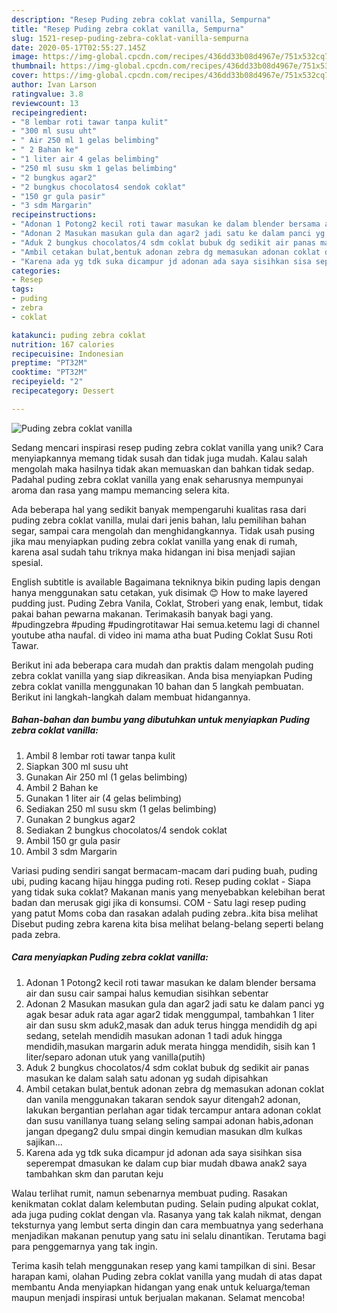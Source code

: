 ```yaml
---
description: "Resep Puding zebra coklat vanilla, Sempurna"
title: "Resep Puding zebra coklat vanilla, Sempurna"
slug: 1521-resep-puding-zebra-coklat-vanilla-sempurna
date: 2020-05-17T02:55:27.145Z
image: https://img-global.cpcdn.com/recipes/436dd33b08d4967e/751x532cq70/puding-zebra-coklat-vanilla-foto-resep-utama.jpg
thumbnail: https://img-global.cpcdn.com/recipes/436dd33b08d4967e/751x532cq70/puding-zebra-coklat-vanilla-foto-resep-utama.jpg
cover: https://img-global.cpcdn.com/recipes/436dd33b08d4967e/751x532cq70/puding-zebra-coklat-vanilla-foto-resep-utama.jpg
author: Ivan Larson
ratingvalue: 3.8
reviewcount: 13
recipeingredient:
- "8 lembar roti tawar tanpa kulit"
- "300 ml susu uht"
- " Air 250 ml 1 gelas belimbing"
- " 2 Bahan ke"
- "1 liter air 4 gelas belimbing"
- "250 ml susu skm 1 gelas belimbing"
- "2 bungkus agar2"
- "2 bungkus chocolatos4 sendok coklat"
- "150 gr gula pasir"
- "3 sdm Margarin"
recipeinstructions:
- "Adonan 1 Potong2 kecil roti tawar masukan ke dalam blender bersama air dan susu cair sampai halus kemudian sisihkan sebentar"
- "Adonan 2 Masukan masukan gula dan agar2 jadi satu ke dalam panci yg agak besar aduk rata agar agar2 tidak menggumpal, tambahkan 1 liter air dan susu skm aduk2,masak dan aduk terus hingga mendidih dg api sedang, setelah mendidih masukan adonan 1 tadi aduk hingga mendidih,masukan margarin aduk merata hingga mendidih, sisih kan 1 liter/separo adonan utuk yang vanilla(putih)"
- "Aduk 2 bungkus chocolatos/4 sdm coklat bubuk dg sedikit air panas masukan ke dalam salah satu adonan yg sudah dipisahkan"
- "Ambil cetakan bulat,bentuk adonan zebra dg memasukan adonan coklat dan vanila menggunakan takaran sendok sayur ditengah2 adonan, lakukan bergantian perlahan agar tidak tercampur antara adonan coklat dan susu vanillanya tuang selang seling sampai adonan habis,adonan jangan dpegang2 dulu smpai dingin kemudian masukan dlm kulkas sajikan..."
- "Karena ada yg tdk suka dicampur jd adonan ada saya sisihkan sisa seperempat dmasukan ke dalam cup biar mudah dbawa anak2 saya tambahkan skm dan parutan keju"
categories:
- Resep
tags:
- puding
- zebra
- coklat

katakunci: puding zebra coklat 
nutrition: 167 calories
recipecuisine: Indonesian
preptime: "PT32M"
cooktime: "PT32M"
recipeyield: "2"
recipecategory: Dessert

---
```



![Puding zebra coklat vanilla](https://img-global.cpcdn.com/recipes/436dd33b08d4967e/751x532cq70/puding-zebra-coklat-vanilla-foto-resep-utama.jpg)

Sedang mencari inspirasi resep puding zebra coklat vanilla yang unik? Cara menyiapkannya memang tidak susah dan tidak juga mudah. Kalau salah mengolah maka hasilnya tidak akan memuaskan dan bahkan tidak sedap. Padahal puding zebra coklat vanilla yang enak seharusnya mempunyai aroma dan rasa yang mampu memancing selera kita.

Ada beberapa hal yang sedikit banyak mempengaruhi kualitas rasa dari puding zebra coklat vanilla, mulai dari jenis bahan, lalu pemilihan bahan segar, sampai cara mengolah dan menghidangkannya. Tidak usah pusing jika mau menyiapkan puding zebra coklat vanilla yang enak di rumah, karena asal sudah tahu triknya maka hidangan ini bisa menjadi sajian spesial.

English subtitle is available Bagaimana tekniknya bikin puding lapis dengan hanya menggunakan satu cetakan, yuk disimak 😊 How to make layered pudding just. Puding Zebra Vanila, Coklat, Stroberi yang enak, lembut, tidak pakai bahan pewarna makanan. Terimakasih banyak bagi yang. #pudingzebra #puding #pudingrotitawar Hai semua.ketemu lagi di channel youtube atha naufal. di video ini mama atha buat Puding Coklat Susu Roti Tawar.


Berikut ini ada beberapa cara mudah dan praktis dalam mengolah puding zebra coklat vanilla yang siap dikreasikan. Anda bisa menyiapkan Puding zebra coklat vanilla menggunakan 10 bahan dan 5 langkah pembuatan. Berikut ini langkah-langkah dalam membuat hidangannya.

<!--inarticleads1-->

##### Bahan-bahan dan bumbu yang dibutuhkan untuk menyiapkan Puding zebra coklat vanilla:

1. Ambil 8 lembar roti tawar tanpa kulit
1. Siapkan 300 ml susu uht
1. Gunakan  Air 250 ml (1 gelas belimbing)
1. Ambil  2 Bahan ke
1. Gunakan 1 liter air (4 gelas belimbing)
1. Sediakan 250 ml susu skm (1 gelas belimbing)
1. Gunakan 2 bungkus agar2
1. Sediakan 2 bungkus chocolatos/4 sendok coklat
1. Ambil 150 gr gula pasir
1. Ambil 3 sdm Margarin


Variasi puding sendiri sangat bermacam-macam dari puding buah, puding ubi, puding kacang hijau hingga puding roti. Resep puding coklat - Siapa yang tidak suka coklat? Makanan manis yang menyebabkan kelebihan berat badan dan merusak gigi jika di konsumsi. COM - Satu lagi resep puding yang patut Moms coba dan rasakan adalah puding zebra..kita bisa melihat Disebut puding zebra karena kita bisa melihat belang-belang seperti belang pada zebra. 

<!--inarticleads2-->

##### Cara menyiapkan Puding zebra coklat vanilla:

1. Adonan 1 Potong2 kecil roti tawar masukan ke dalam blender bersama air dan susu cair sampai halus kemudian sisihkan sebentar
1. Adonan 2 Masukan masukan gula dan agar2 jadi satu ke dalam panci yg agak besar aduk rata agar agar2 tidak menggumpal, tambahkan 1 liter air dan susu skm aduk2,masak dan aduk terus hingga mendidih dg api sedang, setelah mendidih masukan adonan 1 tadi aduk hingga mendidih,masukan margarin aduk merata hingga mendidih, sisih kan 1 liter/separo adonan utuk yang vanilla(putih)
1. Aduk 2 bungkus chocolatos/4 sdm coklat bubuk dg sedikit air panas masukan ke dalam salah satu adonan yg sudah dipisahkan
1. Ambil cetakan bulat,bentuk adonan zebra dg memasukan adonan coklat dan vanila menggunakan takaran sendok sayur ditengah2 adonan, lakukan bergantian perlahan agar tidak tercampur antara adonan coklat dan susu vanillanya tuang selang seling sampai adonan habis,adonan jangan dpegang2 dulu smpai dingin kemudian masukan dlm kulkas sajikan...
1. Karena ada yg tdk suka dicampur jd adonan ada saya sisihkan sisa seperempat dmasukan ke dalam cup biar mudah dbawa anak2 saya tambahkan skm dan parutan keju


Walau terlihat rumit, namun sebenarnya membuat puding. Rasakan kenikmatan coklat dalam kelembutan puding. Selain puding alpukat coklat, ada juga puding coklat dengan vla. Rasanya yang tak kalah nikmat, dengan teksturnya yang lembut serta dingin dan cara membuatnya yang sederhana menjadikan makanan penutup yang satu ini selalu dinantikan. Terutama bagi para penggemarnya yang tak ingin. 

Terima kasih telah menggunakan resep yang kami tampilkan di sini. Besar harapan kami, olahan Puding zebra coklat vanilla yang mudah di atas dapat membantu Anda menyiapkan hidangan yang enak untuk keluarga/teman maupun menjadi inspirasi untuk berjualan makanan. Selamat mencoba!
